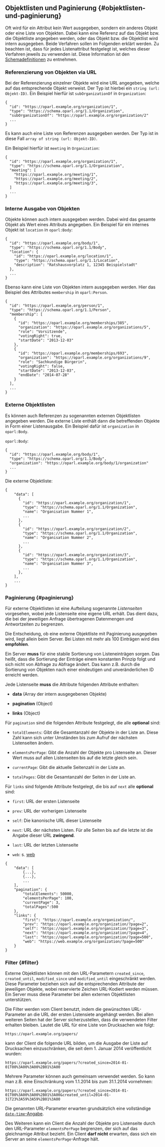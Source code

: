 ## Objektlisten und Paginierung {#objektlisten-und-paginierung}

Oft wird für ein Attribut kein Wert ausgegeben, sondern ein anderes Objekt oder
eine Liste von Objekten. Dabei kann eine Referenz auf das Objekt bzw. die
Objektliste angegeben werden, oder das Objekt bzw. die Objektlist wird intern
ausgegeben. Beide Verfahren sollen im Folgenden erklärt werden.
Zu beachten ist, dass für jedes Listenattribut festgelegt ist, welches dieser
Verfahren jeweils zu verwenden ist. Diese Information ist den
[Schemadefinitionen](#schema) zu entnehmen.

### Referenzierung von Objekten via URL

Bei der Referenzierung einzelner Objekte wird eine URL angegeben, welche auf
das entsprechende Objekt verweist. Der Typ ist hierbei ein
`string (url: Objekt-ID)`.
Ein Beispiel hierfür ist `subOrganizationOf` in `Organization`:

~~~~~  {#objektlisten_ex1 .json}
{
  "id": "https://oparl.example.org/organization/1",
  "type": "https://schema.oparl.org/1.1/Organization",
  "subOrganizationOf": "https://oparl.example.org/organization/2"
  ...
}
~~~~~

Es kann auch eine Liste von Referenzen ausgegeben werden. Der Typ ist in diese
Fall `array of string (url: Objekt-ID)`.

Ein Beispiel hierfür ist `meeting` in `Organization`:

~~~~~  {#objektlisten_ex2 .json}
{
  "id": "https://oparl.example.org/organization/1",
  "type": "https://schema.oparl.org/1.1/Organization",
  "meeting": [
    "https://oparl.example.org/meeting/1",
    "https://oparl.example.org/meeting/2",
    "https://oparl.example.org/meeting/3",
  ]
  ...
}
~~~~~

### Interne Ausgabe von Objekten

Objekte können auch intern ausgegeben werden. Dabei wird das gesamte Objekt als
Wert eines Attributs angegeben. Ein Beispiel für ein internes  Objekt ist
`location` in `oparl:Body`:

~~~~~  {#objektlisten_ex3 .json}
{
  "id": "https://oparl.example.org/body/1",
  "type": "https://schema.oparl.org/1.1/Body",
  "location": {
    "id": "https://oparl.example.org/location/1",
    "type": "https://schema.oparl.org/1.1/Location",
    "description": "Ratshausvorplatz 1, 12345 Beispielstadt"
  },
  ...
}
~~~~~

Ebenso kann eine Liste von Objekten intern ausgegeben werden. Hier das
Beispiel des Attributes `membership` in `oparl:Person`.

~~~~~  {#objektlisten_ex4 .json}
{
  "id": "https://oparl.example.org/person/1",
  "type": "https://schema.oparl.org/1.1/Person",
  "membership": [
    {
      "id": "https://oparl.example.org/memberships/385",
      "organization": "https://oparl.example.org/organizations/5",
      "role": "Vorsitzende",
      "votingRight": true,
      "startDate": "2013-12-03"
    },
    {
      "id": "https://oparl.example.org/memberships/693",
      "organization": "https://oparl.example.org/organizations/9",
      "role": "Sachkundige Bürgerin",
      "votingRight": false,
      "startDate": "2013-12-03",
      "endDate": "2014-07-28"
    }
  ],
  ...
}
~~~~~

### Externe Objektlisten

Es können auch Referenzen zu sogenannten externen Objektlisten angegeben werden.
Die externe Liste enthält dann die betreffenden Objekte in Form einer
Listenausgabe. Ein Beispiel dafür ist `organization` in `oparl:Body`.

`oparl:Body`:

~~~~~  {#objektlisten_ex5a .json}
{
  "id": "https://oparl.example.org/body/1",
  "type": "https://schema.oparl.org/1.1/Body",
  "organization": "https://oparl.example.org/body/1/organization"
  ...
}
~~~~~

Die externe Objektliste:

~~~~~  {#objektlisten_ex5b .json}
{
    "data": [
      {
        "id": "https://oparl.example.org/organization/1",
        "type": "https://schema.oparl.org/1.1/Organization",
        "name": "Organisation Nummer 1",
        ...
      },
      {
        "id": "https://oparl.example.org/organization/2",
        "type": "https://schema.oparl.org/1.1/Organization",
        "name": "Organisation Nummer 2",
        ...
      },
      {
        "id": "https://oparl.example.org/organization/3",
        "type": "https://schema.oparl.org/1.1/Organization",
        "name": "Organisation Nummer 3",
        ...
      },
    ],
    ...
}
~~~~~


### Paginierung  {#paginierung}

Für externe Objektlisten ist eine Aufteilung sogenannte *Listenseiten*
vorgesehen, wobei jede Listenseite eine eigene URL erhält. Das dient dazu,
die bei der jeweiligen Anfrage übertragenen Datenmengen und Antwortzeiten zu
begrenzen.

Die Entscheidung, ob eine externe Objektliste mit Paginierung
ausgegeben wird, liegt allein beim Server. Bei Listen mit mehr als 100
Einträgen wird dies **empfohlen**.

Ein Server **muss** für eine stabile Sortierung von Listeneinträgen sorgen. Das
heißt, dass die Sortierung der Einträge einem konstanten Prinzip folgt und sich
nicht von Abfrage zu Abfrage ändert. Das kann z.B. durch die Sortierung von
Objekten nach einer eindeutigen und unveränderlichen ID erreicht werden.

Jede Listenseite **muss** die Attribute folgenden Attribute enthalten:

- **data** (Array der intern ausgegebenen Objekte)

- **pagination** (Object)

- **links** (Object)

Für `pagination` sind die folgenden Attribute festgelegt, die alle **optional**
sind:

- `totalElements`: Gibt die Gesamtanzahl der Objekte in der Liste an. Diese Zahl
kann sich unter Umständen bis zum Aufruf der nächsten Listenseiten ändern.

- `elementsPerPage`: Gibt die Anzahl der Objekte pro Listenseite an. Dieser Wert
muss auf allen Listenseiten bis auf die letzte gleich sein.

- `currentPage`: Gibt die aktuelle Seitenzahl in der Liste an.

- `totalPages`: Gibt die Gesamtanzahl der Seiten in der Liste an.

Für `links`  sind folgende Attribute festgelegt, die bis auf `next` alle
**optional** sind:

- `first`: URL der ersten Listenseite

- `prev`: URL der vorherigen Listenseite

- `self`: Die kanonische URL dieser Listenseite

- `next`: URL der nächsten Listen. Für alle Seiten bis auf die letzte ist die
Angabe dieser URL **zwingend**.

- `last`: URL der letzten Listenseite

- `web`: s. [web](#web)

~~~~~  {#paginierung_ex1 .json}
{
    "data": [
        {...},
        {...},
        ...
    ],
    "pagination": {
        "totalElements": 50000,
        "elementsPerPage": 100,
        "currentPage": 3,
        "totalPages":500
    },
    "links": {
        "first": "https://oparl.example.org/organization/",
        "prev": "https://oparl.example.org/organization/?page=2",
        "self": "https://oparl.example.org/organization/?page=3",
        "next": "https://oparl.example.org/organization/?page=4",
        "last": "https://oparl.example.org/organization/?page=500",
        "web": "https://web.example.org/organization/?page=500"
    }
}
~~~~~

### Filter  {#filter}

Externe Objektlisten können mit den URL-Parametern `created_since`, `created_until`,
`modified_since` und `modified_until` eingeschränkt werden. Diese Parameter
beziehen sich auf die entsprechenden Attribute der jeweiligen Objekte, wobei
reservierte Zeichen URL-Kodiert werden müssen. Ein Server muss diese Parameter
bei allen externen Objektlisten unterstützen.

Die Filter werden vom Client benutzt, indem die gewünschten URL-Parameter an
die URL der ersten Listensiete angehängt werden. Bei allen weiteren Seiten hat
der Server sicherzustellen, dass die verwendeten Filter erhalten bleiben.
Lautet die URL für eine Liste von Drucksachen wie folgt:

    https://oparl.example.org/papers/

kann der Client die folgende URL bilden, um die Ausgabe der Liste auf
Drucksachen einzuschränken, die seit dem 1. Januar 2014 veröffentlicht wurden:

    https://oparl.example.org/papers/?created_since=2014-01-01T00%3A00%3A00%2B01%3A00

Mehrere Parameter können auch gemeinsam verwendet werden. So kann man z.B. eine
Einschränkung vom 1.1.2014 bis zum 31.1.2014 vornehmen:

    https://oparl.example.org/papers/?created_since=2014-01-01T00%3A00%3A00%2B01%3A00&created_until=2014-01-31T23%3A59%3A59%2B01%3A00

Die genannten URL-Parameter erwarten grundsätzlich eine vollständige [`date-time`-Angabe](#datum_zeit).

Des Weiteren kann ein Client die Anzahl der Objekte pro Listenseite durch
den URL-Parameter `elementsPerPage` begrenzen, der sich auf das gleichnamige
Attribut bezieht. Ein Client **darf nicht** erwarten, dass sich ein Server an
seine `elementsPerPage`-Anfrage hält.
